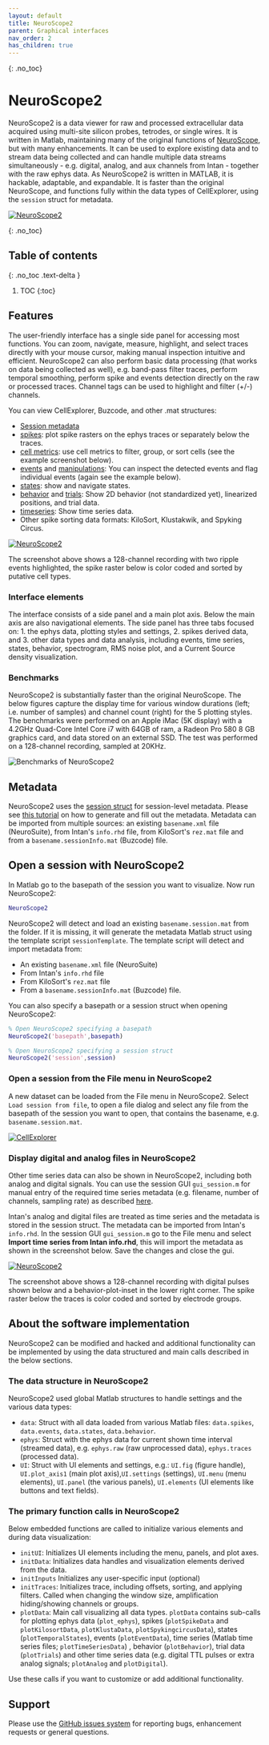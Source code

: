 ```yaml
---
layout: default
title: NeuroScope2
parent: Graphical interfaces
nav_order: 2
has_children: true
---
```

{: .no_toc}
# NeuroScope2
NeuroScope2 is a data viewer for raw and processed extracellular data acquired using multi-site silicon probes, tetrodes, or single wires. It is written in Matlab, maintaining many of the original functions of [NeuroScope](http://neurosuite.sourceforge.net/), but with many enhancements. It can be used to explore existing data and to stream data being collected and can handle multiple data streams simultaneously - e.g. digital, analog, and aux channels from Intan - together with the raw ephys data. As NeuroScope2 is written in MATLAB, it is hackable, adaptable, and  expandable. It is faster than the original NeuroScope, and functions fully within the data types of CellExplorer, using the `session` struct for metadata.

<a href="https://raw.githubusercontent.com/petersenpeter/common_resources/main/images/NeuroScope2_screenshot_1.png">![NeuroScope2](https://raw.githubusercontent.com/petersenpeter/common_resources/main/images/NeuroScope2_screenshot_1_lowress.jpeg)</a>

{: .no_toc}
## Table of contents
{: .no_toc .text-delta }

1. TOC
{:toc}

## Features
The user-friendly interface has a single side panel for accessing most functions. You can zoom, navigate, measure, highlight, and select traces directly with your mouse cursor, making manual inspection intuitive and efficient. NeuroScope2 can also perform basic data processing (that works on data being collected as well), e.g. band-pass filter traces, perform temporal smoothing, perform spike and events detection directly on the raw or processed traces. Channel tags can be used to highlight and filter (+/-) channels.

You can view CellExplorer, Buzcode, and other .mat structures:
* [Session metadata](https://cellexplorer.org/datastructure/data-structure-and-format/#session-metadata)
* [spikes](https://cellexplorer.org/datastructure/data-structure-and-format/#spikes): plot spike rasters on the ephys traces or separately below the traces.
* [cell metrics](https://cellexplorer.org/datastructure/standard-cell-metrics/): use cell metrics to filter, group, or sort cells (see the example screenshot below).
* [events](https://cellexplorer.org/datastructure/data-structure-and-format/#events) and [manipulations](https://cellexplorer.org/datastructure/data-structure-and-format/#manipulations): You can inspect the detected events and flag individual events (again see the example below).
* [states](https://cellexplorer.org/datastructure/data-structure-and-format/#states): show and navigate states.
* [behavior](https://cellexplorer.org/datastructure/data-structure-and-format/#behavior) and [trials](https://cellexplorer.org/datastructure/data-structure-and-format/#trials): Show 2D behavior (not standardized yet), linearized positions, and trial data.
* [timeseries](https://cellexplorer.org/datastructure/data-structure-and-format/#time-series): Show time series data.
* Other spike sorting data formats: KiloSort, Klustakwik, and Spyking Circus.

<a href="https://raw.githubusercontent.com/petersenpeter/common_resources/main/images/NeuroScope2_screenshot_ripple.png">![NeuroScope2](https://raw.githubusercontent.com/petersenpeter/common_resources/main/images/NeuroScope2_screenshot_ripple_lowress.jpeg)</a>

The screenshot above shows a 128-channel recording with two ripple events highlighted, the spike raster below is color coded and sorted by putative cell types.

### Interface elements
The interface consists of a side panel and a main plot axis. Below the main axis are also navigational elements. The side panel has three tabs focused on: 1. the ephys data, plotting styles and settings, 2. spikes derived data, and 3. other data types and data analysis, including events, time series, states, behavior, spectrogram, RMS noise plot, and a Current Source density visualization.

### Benchmarks
NeuroScope2 is substantially faster than the original NeuroScope. The below figures capture the display time for various window durations (left; i.e. number of samples) and channel count (right) for the 5 plotting styles. The benchmarks were performed on an Apple iMac (5K display) with a 4.2GHz Quad-Core Intel Core i7 with 64GB of ram, a Radeon Pro 580 8 GB graphics card, and data stored on an external SSD. The test was performed on a 128-channel recording, sampled at 20KHz.

![Benchmarks of NeuroScope2](https://raw.githubusercontent.com/petersenpeter/common_resources/main/images/benchmark_window_duration-01.png)

## Metadata
NeuroScope2 uses the [session struct](https://cellexplorer.org/datastructure/data-structure-and-format/#session-metadata) for session-level metadata. Please see [this tutorial](https://cellexplorer.org/tutorials/metadata-tutorial/) on how to generate and fill out the metadata. Metadata can be imported from multiple sources: an existing `basename.xml` file (NeuroSuite), from Intan's `info.rhd` file, from KiloSort's `rez.mat` file and from a `basename.sessionInfo.mat` (Buzcode) file.

## Open a session with NeuroScope2
In Matlab go to the basepath of the session you want to visualize. Now run NeuroScope2:
```m
NeuroScope2
```
NeuroScope2 will detect and load an existing `basename.session.mat` from the folder. If it is missing, it will generate the metadata Matlab struct using the template script `sessionTemplate`. The template script will detect and import metadata from:
* An existing `basename.xml` file (NeuroSuite)
* From Intan's `info.rhd` file
* From KiloSort's `rez.mat` file
* From a `basename.sessionInfo.mat` (Buzcode) file. 

You can also specify a basepath or a session struct when opening NeuroScope2:
```m
% Open NeuroScope2 specifying a basepath
NeuroScope2('basepath',basepath)

% Open NeuroScope2 specifying a session struct
NeuroScope2('session',session)
```
### Open a session from the File menu in NeuroScope2
A new dataset can be loaded from the File menu in NeuroScope2. Select `Load session from file`, to open a file dialog and select any file from the basepath of the session you want to open, that contains the basename, e.g. `basename.session.mat`.

<a href="https://raw.githubusercontent.com/petersenpeter/common_resources/main/images/gui_session_inputs.png">![CellExplorer](https://raw.githubusercontent.com/petersenpeter/common_resources/main/images/gui_session_inputs.png)</a>


### Display digital and analog files in NeuroScope2
Other time series data can also be shown in NeuroScope2, including both analog and digital signals. You can use the session GUI `gui_session.m` for manual entry of the required time series metadata (e.g. filename, number of channels, sampling rate) as described [here](https://cellexplorer.org/datastructure/data-structure-and-format/#session-metadata).

Intan's analog and digital files are treated as time series and the metadata is stored in the session struct. The metadata can be imported from Intan's `info.rhd`. In the session GUI `gui_session.m` go to the File menu and select __Import time series from Intan info.rhd__, this will import the metadata as shown in the screenshot below. Save the changes and close the gui.

<a href="https://raw.githubusercontent.com/petersenpeter/common_resources/main/images/NeuroScope2_screenshot_behavior.png">![NeuroScope2](https://raw.githubusercontent.com/petersenpeter/common_resources/main/images/NeuroScope2_screenshot_behavior_lowress.jpeg)</a>

The screenshot above shows a 128-channel recording with digital pulses shown below and a behavior-plot-inset in the lower right corner. The spike raster below the traces is color coded and sorted by electrode groups.

## About the software implementation
NeuroScope2 can be modified and hacked and additional functionality can be implemented by using the data structured and main calls described in the below sections.

### The data structure in NeuroScope2
NeuroScope2 used global Matlab structures to handle settings and the various data types:
* `data`: Struct with all data loaded from various Matlab files: `data.spikes`, `data.events`, `data.states`, `data.behavior`.
* `ephys`: Struct with the ephys data for current shown time interval (streamed data), e.g. `ephys.raw` (raw unprocessed data), `ephys.traces` (processed data).
* `UI`: Struct with UI elements and settings, e.g.: `UI.fig` (figure handle), `UI.plot_axis1` (main plot axis),`UI.settings` (settings), `UI.menu` (menu elements), `UI.panel` (the various panels), `UI.elements` (UI elements like buttons and text fields).

### The primary function calls in NeuroScope2
Below embedded functions are called to initialize various elements and during data visualization:
* `initUI`: Initializes UI elements including the menu, panels, and plot axes. 
* `initData`: Initializes data handles and visualization elements derived from the data.
* `initInputs` Initializes any user-specific input (optional)
* `initTraces`: Initializes trace, including offsets, sorting, and applying filters. Called when changing the window size, amplification hiding/showing channels or groups.
* `plotData`: Main call visualizing all data types. `plotData` contains sub-calls for plotting ephys data (`plot_ephys`), spikes (`plotSpikeData` and `plotKilosortData`, `plotKlustaData`, `plotSpykingcircusData`), states (`plotTemporalStates`), events (`plotEventData`), time series (Matlab time series files; `plotTimeSeriesData`) , behavior (`plotBehavior`), trial data (`plotTrials`) and other time series data (e.g. digital TTL pulses or extra analog signals; `plotAnalog` and `plotDigital`).

Use these calls if you want to customize or add additional functionality. 

## Support
Please use the [GitHub issues system](https://github.com/petersenpeter/CellExplorer/issues) for reporting bugs, enhancement requests or general questions.
